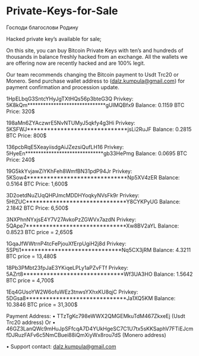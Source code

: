 # Private-Keys-for-Sale

Господи благослови Родину
		
Hacked private key’s available for sale;
				
On this site, you can buy Bitcoin Private Keys with ten’s and hundreds of thousands in balance freshly hacked from an exchange. All the wallets we are offering now are recently hacked and are 100% legit.

Our team recommends changing the Bitcoin payment to Usdt Trc20 or Monero. Send purchase wallet address to (dalz.kumpula@gmail.com) for payment confirmation and procession update.
		
		
1HpELbqG3SntcYHyJgTXtHQs56p3bteG3Q
	Privkey: 5K8kQm******************************gUIMQBfx9
	Balance: 0.1159 BTC
	Price: 320$
	
198aMn6ZYAczwrE5NvNTUMyJ5qkfy4g3Hi
	Privkey: 5KSFWJ******************************jsLi2RuJF
	Balance: 0.2815 BTC
	Price: 800$
		
136pcbRqE5XeayiisdgAiJZezsiQufLH16
	Privkey: 5HyeEn******************************gb33HePmg
	Balance: 0.0695 BTC
	Price: 240$
		
19G5kkYvjawZiYKhFeh8WmfBN31pdP94Jr
	Privkey: 5KSow4******************************Np5XV4zER
	Balance: 0.5164 BTC
	Price: 1,600$
		
3D2oetdNuZUqQHPJmcMDDHYoqkyNVsFk9r
	Privkey: 5HtZUC******************************Y8CYKPyUG
	Balance: 2.1842 BTC
	Price: 6,500$
		
3NXPhnNYxjsE4Y7V27AvkoPzZGWVx7azdN
	Privkey: 5QApe7******************************Xw8BV2aYL
	Balance: 0.8523 BTC
	price = 2,650$
		
1GqaJfWWtrnP4tcFePjouXfErpUgiH2j8d
	Privkey: 5SPti1******************************Nq5CX3jRM
	Balance: 4.3211 BTC
	price = 13,480$
		
18Pb3PMbt23fpJaE3YKiqeLPLy1aPZvFTf
	Privkey: 5AZrt8******************************Wf3UA3HO
	Balance: 1.5642 BTC
	price =  4,700$
		
1Eq4GUsoYW2W6ofuWEz3tnwsYXhxKU8qjC
    Privkey: 5DGsa8******************************Ja1XQ5KM
	Balance: 10.3846 BTC
	price = 31,300$
 
  Payment Address: 
•	TTzTgKc798eWWX2QMGEMkuTdM467ZkxeEj  (Usdt Trc20 address)
                                                                  Or 
•	46GZ3LanQWc9mHuJpSFfcqA7D4YUkHgeSC7C1U7tx5sKKSaphV7FTiEJcmfDJRuzFAFv6c5NmCBuei88iQmXiyWx8rou7dS (Monero address)
   
•	Support contact: dalz.kumpula@gmail.com

